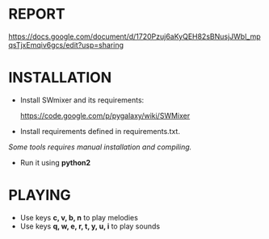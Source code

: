 REPORT
===
https://docs.google.com/document/d/1720Pzuj6aKyQEH82sBNusjJWbl_mpqsTjxEmqiv6gcs/edit?usp=sharing


INSTALLATION
==

* Install SWmixer and its requirements:

  https://code.google.com/p/pygalaxy/wiki/SWMixer

* Install requirements defined in requirements.txt.

 *Some tools requires manual installation and compiling.*

* Run it using **python2**


PLAYING
==

* Use keys **c, v, b, n** to play melodies
* Use keys **q, w, e, r, t, y, u, i** to play sounds
    
